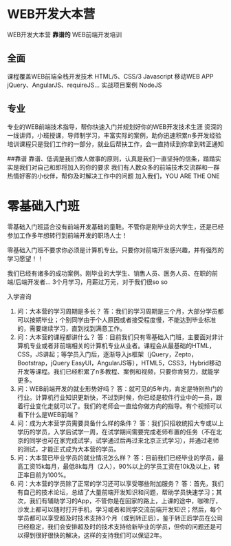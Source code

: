 # WEB开发大本营
WEB开发大本营
__靠谱的__
WEB前端开发培训

## 全面
课程覆盖WEB前端全栈开发技术 
HTML/5、CSS/3 
Javascript 
移动WEB APP 
jQuery、AngularJS、requireJS... 
实战项目案例 
NodeJS

## 专业
专业的WEB前端技术指导，帮你快速入门并规划好你的WEB开发技术生涯 
资深的一线讲师，小班授课，导师制学习，丰富实际的案例，助你迅速积累n多开发经验 
培训课程只是我们工作的一部分，就业后帮扶工作，会一直持续到你拿到转正通知

##靠谱
靠谱、低调是我们做人做事的原则，认真是我们一直坚持的信条，踏踏实实是我们对自己和即将加入的你的要求 
我们有人数众多的前端技术交流群和一群热情好客的小伙伴，帮你及时解决工作中的问题 
加入我们，YOU ARE THE ONE

# 零基础入门班
零基础入门班适合没有前端开发基础的童鞋。不管你是刚毕业的大学生，还是已经参加工作多年想转行到前端开发的职场人士！

零基础入门班不要求你必须是计算机专业。只要你对前端开发感兴趣，并有强烈的学习愿望！！

我们已经有诸多的成功案例。刚毕业的大学生、销售人员、医务人员、在职的前端/后端开发者... 3个月学习，月薪过万元，对于我们很so so


入学咨询
1.	问：大本营的学习周期是多长？	答：我们的学习周期是三个月，大部分学员都可以按期毕业；个别同学由于个人原因或者接受程度慢，不能达到毕业标准的，需要继续学习，直到找到满意工作。  
2.	问：大本营的课程都讲什么？	答：目前我们只有零基础入门班，主要面对非计算机专业或者非前端相关的计算机专业从业者。课程会从最基础的HTML，CSS，JS讲起；等学员入门后，逐渐导入js框架（jQuery，Zepto，Bootstrap，jQuery EasyUI，AngularJS等），HTML5，CSS3，Hybrid移动开发等课程。我们已经积累了n多教程、案例和视频，只要你肯努力，就能学更多。
3.	问：WEB前端开发的就业形势好吗？  	答：就可见的5年内，肯定是特别热门的行业。计算机行业知识更新快，不过到时候，你已经是软件行业中的一员，跟着行业变化走就可以了。我们的老师会一直给你做方向的指导。有个视频可以看下什么是WEB前端？  
4.	问：成为大本营学员需要具备什么样的条件？	答：我们只招收统招大专或以上学历的学员，入学后试学一周，在试学期间需要完成老师布置的任务（不在北京的同学也可在家完成试学，试学通过后再过来北京正式学习），并通过老师的测试，才能正式成为大本营的学员。  
5.	问：大本营已毕业学员的就业情况怎么样？	答：目前我们已经毕业的学员，最高工资15k每月，最低8k每月（2人），90%以上的学员工资在10k及以上，转正率目前为100%。  
6.	问：大本营的学员除了正常的学习还可以享受哪些附加服务？	答：首先，我们有自己的技术论坛，总结了大量前端开发知识和问题，帮助学员快速学习；其次，我们有辅助学习的App，不管你是在回家的路上，上课的途中，咖啡厅，沙发上都可以随时打开手机，学习或者和同学交流前端开发知识；然后，每个学员都可以享受超及时技术支持3个月（或到转正后），鉴于转正后学员在公司已经稳定，我们会安排超及时的技术支持给新毕业的学员，但你的问题还是可以得到很好很快的解决，这样的支持我们可以保证2年。
